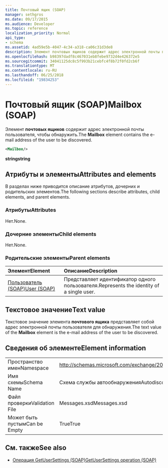 ```yaml
---
title: Почтовый ящик (SOAP)
manager: sethgros
ms.date: 09/17/2015
ms.audience: Developer
ms.topic: reference
localization_priority: Normal
api_type:
- schema
ms.assetid: 4ad59e5b-4047-4c34-a318-ca06c31d3de8
description: Элемент почтовых ящиков содержит адрес электронной почты пользователя, чтобы обнаружить.
ms.openlocfilehash: b98397dadf8c467031eb8febe9732d4e426372e5
ms.sourcegitcommit: 34041125dc8c5f993b21cebfc4f8b72f0fd2cb6f
ms.translationtype: MT
ms.contentlocale: ru-RU
ms.lasthandoff: 06/25/2018
ms.locfileid: "19834253"
---
```

# <a name="mailbox-soap"></a><span data-ttu-id="5420a-103">Почтовый ящик (SOAP)</span><span class="sxs-lookup"><span data-stu-id="5420a-103">Mailbox (SOAP)</span></span>

<span data-ttu-id="5420a-104">Элемент **почтовых ящиков** содержит адрес электронной почты пользователя, чтобы обнаружить.</span><span class="sxs-lookup"><span data-stu-id="5420a-104">The **Mailbox** element contains the e-mail address of the user to be discovered.</span></span> 
  
```XML
<Mailbox/>
```

<span data-ttu-id="5420a-105">**string**</span><span class="sxs-lookup"><span data-stu-id="5420a-105">**string**</span></span>

## <a name="attributes-and-elements"></a><span data-ttu-id="5420a-106">Атрибуты и элементы</span><span class="sxs-lookup"><span data-stu-id="5420a-106">Attributes and elements</span></span>

<span data-ttu-id="5420a-107">В разделах ниже приводится описание атрибутов, дочерних и родительских элементов.</span><span class="sxs-lookup"><span data-stu-id="5420a-107">The following sections describe attributes, child elements, and parent elements.</span></span>
  
### <a name="attributes"></a><span data-ttu-id="5420a-108">Атрибуты</span><span class="sxs-lookup"><span data-stu-id="5420a-108">Attributes</span></span>

<span data-ttu-id="5420a-109">Нет.</span><span class="sxs-lookup"><span data-stu-id="5420a-109">None.</span></span>
  
### <a name="child-elements"></a><span data-ttu-id="5420a-110">Дочерние элементы</span><span class="sxs-lookup"><span data-stu-id="5420a-110">Child elements</span></span>

<span data-ttu-id="5420a-111">Нет.</span><span class="sxs-lookup"><span data-stu-id="5420a-111">None.</span></span>
  
### <a name="parent-elements"></a><span data-ttu-id="5420a-112">Родительские элементы</span><span class="sxs-lookup"><span data-stu-id="5420a-112">Parent elements</span></span>

|<span data-ttu-id="5420a-113">**Элемент**</span><span class="sxs-lookup"><span data-stu-id="5420a-113">**Element**</span></span>|<span data-ttu-id="5420a-114">**Описание**</span><span class="sxs-lookup"><span data-stu-id="5420a-114">**Description**</span></span>|
|:-----|:-----|
|[<span data-ttu-id="5420a-115">Пользователь (SOAP)</span><span class="sxs-lookup"><span data-stu-id="5420a-115">User (SOAP)</span></span>](user-soap.md) <br/> |<span data-ttu-id="5420a-116">Представляет идентификатор одного пользователя.</span><span class="sxs-lookup"><span data-stu-id="5420a-116">Represents the identity of a single user.</span></span>  <br/> |
   
## <a name="text-value"></a><span data-ttu-id="5420a-117">Текстовое значение</span><span class="sxs-lookup"><span data-stu-id="5420a-117">Text value</span></span>

<span data-ttu-id="5420a-118">Текстовое значение элемента **почтового ящика** представляет собой адрес электронной почты пользователя для обнаружения.</span><span class="sxs-lookup"><span data-stu-id="5420a-118">The text value of the **Mailbox** element is the e-mail address of the user to be discovered.</span></span> 
  
## <a name="element-information"></a><span data-ttu-id="5420a-119">Сведения об элементе</span><span class="sxs-lookup"><span data-stu-id="5420a-119">Element information</span></span>

|||
|:-----|:-----|
|<span data-ttu-id="5420a-120">Пространство имен</span><span class="sxs-lookup"><span data-stu-id="5420a-120">Namespace</span></span>  <br/> |http://schemas.microsoft.com/exchange/2010/Autodiscover  <br/> |
|<span data-ttu-id="5420a-121">Имя схемы</span><span class="sxs-lookup"><span data-stu-id="5420a-121">Schema Name</span></span>  <br/> |<span data-ttu-id="5420a-122">Схема службы автообнаружения</span><span class="sxs-lookup"><span data-stu-id="5420a-122">Autodiscover schema</span></span>  <br/> |
|<span data-ttu-id="5420a-123">Файл проверки</span><span class="sxs-lookup"><span data-stu-id="5420a-123">Validation File</span></span>  <br/> |<span data-ttu-id="5420a-124">Messages.xsd</span><span class="sxs-lookup"><span data-stu-id="5420a-124">Messages.xsd</span></span>  <br/> |
|<span data-ttu-id="5420a-125">Может быть пустым</span><span class="sxs-lookup"><span data-stu-id="5420a-125">Can be Empty</span></span>  <br/> |<span data-ttu-id="5420a-126">True</span><span class="sxs-lookup"><span data-stu-id="5420a-126">True</span></span>  <br/> |
   
## <a name="see-also"></a><span data-ttu-id="5420a-127">См. также</span><span class="sxs-lookup"><span data-stu-id="5420a-127">See also</span></span>

- [<span data-ttu-id="5420a-128">Операция GetUserSettings (SOAP)</span><span class="sxs-lookup"><span data-stu-id="5420a-128">GetUserSettings operation (SOAP)</span></span>](getusersettings-operation-soap.md)

